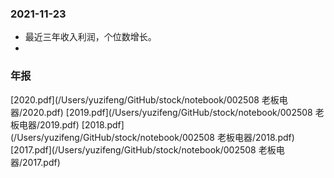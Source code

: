 ### 2021-11-23
* 最近三年收入利润，个位数增长。
* 

### 年报
[2020.pdf](/Users/yuzifeng/GitHub/stock/notebook/002508 老板电器/2020.pdf)
[2019.pdf](/Users/yuzifeng/GitHub/stock/notebook/002508 老板电器/2019.pdf)
[2018.pdf](/Users/yuzifeng/GitHub/stock/notebook/002508 老板电器/2018.pdf)
[2017.pdf](/Users/yuzifeng/GitHub/stock/notebook/002508 老板电器/2017.pdf)
